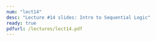 ```yaml
---
num: "lect14"
desc: "Lecture #14 slides: Intro to Sequential Logic"
ready: true
pdfurl: /lectures/lect14.pdf
---
```

